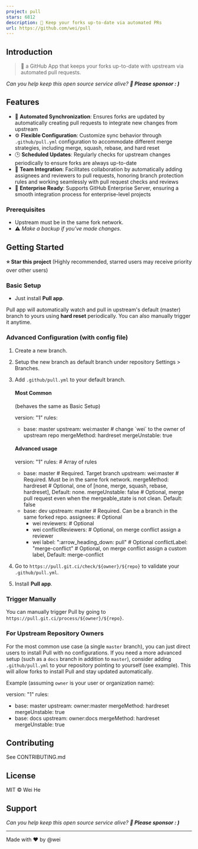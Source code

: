 ```yaml
---
project: pull
stars: 6812
description: 🤖 Keep your forks up-to-date via automated PRs
url: https://github.com/wei/pull
---
```


Introduction
------------

> 🤖 a GitHub App that keeps your forks up-to-date with upstream via automated pull requests.

_Can you help keep this open source service alive? **💖 Please sponsor : )**_

Features
--------

-   🔄 **Automated Synchronization**: Ensures forks are updated by automatically creating pull requests to integrate new changes from upstream
-   ⚙️ **Flexible Configuration**: Customize sync behavior through `.github/pull.yml` configuration to accommodate different merge strategies, including merge, squash, rebase, and hard reset
-   🕒 **Scheduled Updates**: Regularly checks for upstream changes periodically to ensure forks are always up-to-date
-   👥 **Team Integration**: Facilitates collaboration by automatically adding assignees and reviewers to pull requests, honoring branch protection rules and working seamlessly with pull request checks and reviews
-   🚀 **Enterprise Ready**: Supports GitHub Enterprise Server, ensuring a smooth integration process for enterprise-level projects

### Prerequisites

-   Upstream must be in the same fork network.
-   ⚠️ _Make a backup if you've made changes._

Getting Started
---------------

**⭐ Star this project** (Highly recommended, starred users may receive priority over other users)

### Basic Setup

-   Just install **Pull app**.

Pull app will automatically watch and pull in upstream's default (master) branch to yours using **hard reset** periodically. You can also manually trigger it anytime.

### Advanced Configuration (with config file)

1.  Create a new branch.
    
2.  Setup the new branch as default branch under repository Settings > Branches.
    
3.  Add `.github/pull.yml` to your default branch.
    
    #### Most Common
    
    (behaves the same as Basic Setup)
    
    version: "1"
    rules:
      - base: master
        upstream: wei:master # change \`wei\` to the owner of upstream repo
        mergeMethod: hardreset
        mergeUnstable: true
    
    #### Advanced usage
    
    version: "1"
    rules: # Array of rules
      - base: master # Required. Target branch
        upstream: wei:master # Required. Must be in the same fork network.
        mergeMethod: hardreset # Optional, one of \[none, merge, squash, rebase, hardreset\], Default: none.
        mergeUnstable: false # Optional, merge pull request even when the mergeable\_state is not clean. Default: false
      - base: dev
        upstream: master # Required. Can be a branch in the same forked repo.
        assignees: # Optional
          - wei
        reviewers: # Optional
          - wei
        conflictReviewers: # Optional, on merge conflict assign a reviewer
          - wei
    label: ":arrow\_heading\_down: pull" # Optional
    conflictLabel: "merge-conflict" # Optional, on merge conflict assign a custom label, Default: merge-conflict
    
4.  Go to `https://pull.git.ci/check/${owner}/${repo}` to validate your `.github/pull.yml`.
    
5.  Install **Pull app**.
    

### Trigger Manually

You can manually trigger Pull by going to `https://pull.git.ci/process/${owner}/${repo}`.

### For Upstream Repository Owners

For the most common use case (a single `master` branch), you can just direct users to install Pull with no configurations. If you need a more advanced setup (such as a `docs` branch in addition to `master`), consider adding `.github/pull.yml` to your repository pointing to yourself (see example). This will allow forks to install Pull and stay updated automatically.

Example (assuming `owner` is your user or organization name):

version: "1"
rules:
  - base: master
    upstream: owner:master
    mergeMethod: hardreset
    mergeUnstable: true
  - base: docs
    upstream: owner:docs
    mergeMethod: hardreset
    mergeUnstable: true

Contributing
------------

See CONTRIBUTING.md

License
-------

MIT © Wei He

Support
-------

_Can you help keep this open source service alive? **💖 Please sponsor : )**_

* * *

Made with ❤️ by @wei
